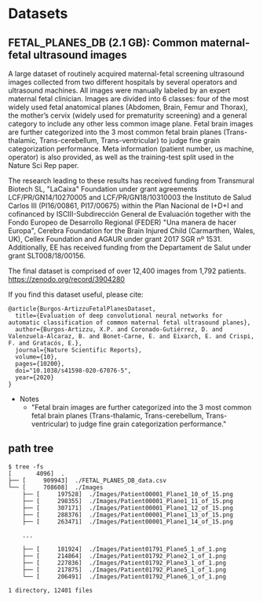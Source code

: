 # Datasets

## FETAL_PLANES_DB (2.1 GB): Common maternal-fetal ultrasound images

A large dataset of routinely acquired maternal-fetal screening ultrasound images collected from two different hospitals by several operators and ultrasound machines. All images were manually labeled by an expert maternal fetal clinician. Images are divided into 6 classes: four of the most widely used fetal anatomical planes (Abdomen, Brain, Femur and Thorax), the mother’s cervix (widely used for prematurity screening) and a general category to include any other less common image plane. Fetal brain images are further categorized into the 3 most common fetal brain planes (Trans-thalamic, Trans-cerebellum, Trans-ventricular) to judge fine grain categorization performance. Meta information (patient number, us machine, operator) is also provided, as well as the training-test split used in the Nature Sci Rep paper.

The research leading to these results has received funding from Transmural Biotech SL, "LaCaixa" Foundation under grant agreements LCF/PR/GN14/10270005 and LCF/PR/GN18/10310003 the Instituto de Salud Carlos III (PI16/00861, PI17/00675) within the Plan Nacional de I+D+I and cofinanced by ISCIII-Subdirección General de Evaluación together with the Fondo Europeo de Desarrollo Regional (FEDER) "Una manera de hacer Europa", Cerebra Foundation for the Brain Injured Child (Carmarthen, Wales, UK), Cellex Foundation and AGAUR under grant 2017 SGR nº 1531. Additionally, EE has received funding from the Departament de Salut under grant SLT008/18/00156. 

The final dataset is comprised of over 12,400 images from 1,792 patients. https://zenodo.org/record/3904280

If you find this dataset useful, please cite:

    @article{Burgos-ArtizzuFetalPlanesDataset,
      title={Evaluation of deep convolutional neural networks for automatic classification of common maternal fetal ultrasound planes},
      author={Burgos-Artizzu, X.P. and Coronado-Gutiérrez, D. and Valenzuela-Alcaraz, B. and Bonet-Carne, E. and Eixarch, E. and Crispi, F. and Gratacós, E.},
      journal={Nature Scientific Reports}, 
      volume={10},
      pages={10200},
      doi="10.1038/s41598-020-67076-5",
      year={2020}
    } 



* Notes
	* "Fetal brain images are further categorized into the 3 most common fetal brain planes (Trans-thalamic, Trans-cerebellum, Trans-ventricular) to judge fine grain categorization performance."

## path tree 
```
$ tree -fs
[       4096]  .
├── [     909943]  ./FETAL_PLANES_DB_data.csv
└── [     708608]  ./Images
    ├── [     197528]  ./Images/Patient00001_Plane1_10_of_15.png
    ├── [     298355]  ./Images/Patient00001_Plane1_11_of_15.png
    ├── [     307171]  ./Images/Patient00001_Plane1_12_of_15.png
    ├── [     288376]  ./Images/Patient00001_Plane1_13_of_15.png
    ├── [     263471]  ./Images/Patient00001_Plane1_14_of_15.png

	...

    ├── [     181924]  ./Images/Patient01791_Plane5_1_of_1.png
    ├── [     214864]  ./Images/Patient01792_Plane2_1_of_1.png
    ├── [     227836]  ./Images/Patient01792_Plane3_1_of_1.png
    ├── [     217875]  ./Images/Patient01792_Plane5_1_of_1.png
    └── [     206491]  ./Images/Patient01792_Plane6_1_of_1.png

1 directory, 12401 files
```

